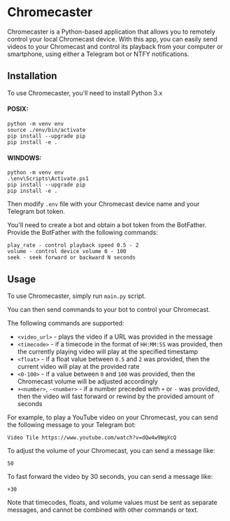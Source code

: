 # Chromecaster

Chromecaster is a Python-based application that allows you to remotely control your local Chromecast device. With this app, you can easily send videos to your Chromecast and control its playback from your computer or smartphone, using either a Telegram bot or NTFY notifications.

## Installation

To use Chromecaster, you'll need to install Python 3.x


#### POSIX:

	python -m venv env
	source ./env/bin/activate
	pip install --upgrade pip
	pip install -e .

#### WINDOWS:

	python -m venv env
	.\env\Scripts\Activate.ps1
	pip install --upgrade pip
	pip install -e .
	
Then modify `.env` file with your Chromecast device name and your Telegram bot token. 

You'll need to create a bot and obtain a bot token from the BotFather.
Provide the BotFather with the following commands:
```
play_rate - control playback speed 0.5 - 2
volume - control device volume 0 - 100
seek - seek forward or backward N seconds
```
	
## Usage
To use Chromecaster, simply run `main.py` script.

You can then send commands to your bot to control your Chromecast. 

The following commands are supported:

* `<video_url>` - plays the video if a URL was provided in the message
* `<timecode>` - if a timecode in the format of `HH:MM:SS` was provided, then the currently playing video will play at the specified timestamp
* `<float>` - if a float value between `0.5` and `2` was provided, then the current video will play at the provided rate
* `<0-100>` - if a value between `0` and `100` was provided, then the Chromecast volume will be adjusted accordingly
* `+<number>`, `-<number>` - if a number preceded with `+` or `-` was provided, then the video will fast forward or rewind by the provided amount of seconds

For example, to play a YouTube video on your Chromecast, you can send the following message to your Telegram bot:
```
Video Tile https://www.youtube.com/watch?v=dQw4w9WgXcQ
```

To adjust the volume of your Chromecast, you can send a message like:

```
50
```

To fast forward the video by 30 seconds, you can send a message like:

```
+30
```

Note that timecodes, floats, and volume values must be sent as separate messages, and cannot be combined with other commands or text.

